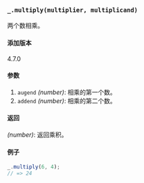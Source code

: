 ### `_.multiply(multiplier, multiplicand)`[​](#_multiplymultiplier-multiplicand "_multiplymultiplier-multiplicand的直接链接")

两个数相乘。

#### 添加版本

4.7.0

#### 参数

1.  `augend` _(number)_: 相乘的第一个数。
2.  `addend` _(number)_: 相乘的第二个数。

#### 返回

_(number)_: 返回乘积。

#### 例子

```js
_.multiply(6, 4);
// => 24

```